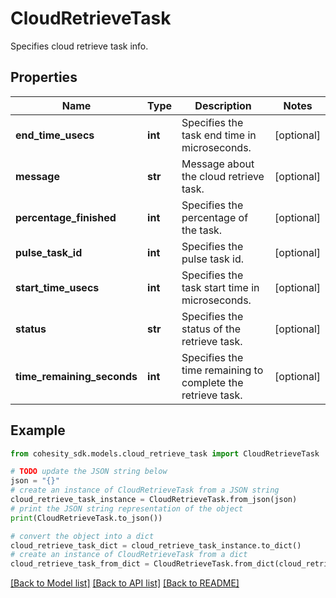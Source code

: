 # CloudRetrieveTask

Specifies cloud retrieve task info.

## Properties

Name | Type | Description | Notes
------------ | ------------- | ------------- | -------------
**end_time_usecs** | **int** | Specifies the task end time in microseconds. | [optional] 
**message** | **str** | Message about the cloud retrieve task. | [optional] 
**percentage_finished** | **int** | Specifies the percentage of the task. | [optional] 
**pulse_task_id** | **int** | Specifies the pulse task id. | [optional] 
**start_time_usecs** | **int** | Specifies the task start time in microseconds. | [optional] 
**status** | **str** | Specifies the status of the retrieve task. | [optional] 
**time_remaining_seconds** | **int** | Specifies the time remaining to complete the retrieve task. | [optional] 

## Example

```python
from cohesity_sdk.models.cloud_retrieve_task import CloudRetrieveTask

# TODO update the JSON string below
json = "{}"
# create an instance of CloudRetrieveTask from a JSON string
cloud_retrieve_task_instance = CloudRetrieveTask.from_json(json)
# print the JSON string representation of the object
print(CloudRetrieveTask.to_json())

# convert the object into a dict
cloud_retrieve_task_dict = cloud_retrieve_task_instance.to_dict()
# create an instance of CloudRetrieveTask from a dict
cloud_retrieve_task_from_dict = CloudRetrieveTask.from_dict(cloud_retrieve_task_dict)
```
[[Back to Model list]](../README.md#documentation-for-models) [[Back to API list]](../README.md#documentation-for-api-endpoints) [[Back to README]](../README.md)


